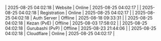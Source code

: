 | 2025-08-25 04:02:18 | Website | Online | 2025-08-25 04:02:17 |
| 2025-08-25 04:02:18 | Registration | Online | 2025-08-25 04:02:17 |
| 2025-08-25 04:02:18 | Auth Server | Offline | 2025-08-18 09:33:31 |
| 2025-08-25 04:02:18 | Kezan (PvE) | Offline | 2025-08-03 17:58:02 |
| 2025-08-25 04:02:18 | Gurubashi (PvP) | Offline | 2025-08-23 21:44:06 |
| 2025-08-25 04:02:18 | Cloudflare | Online | 2025-08-25 04:02:17 |
